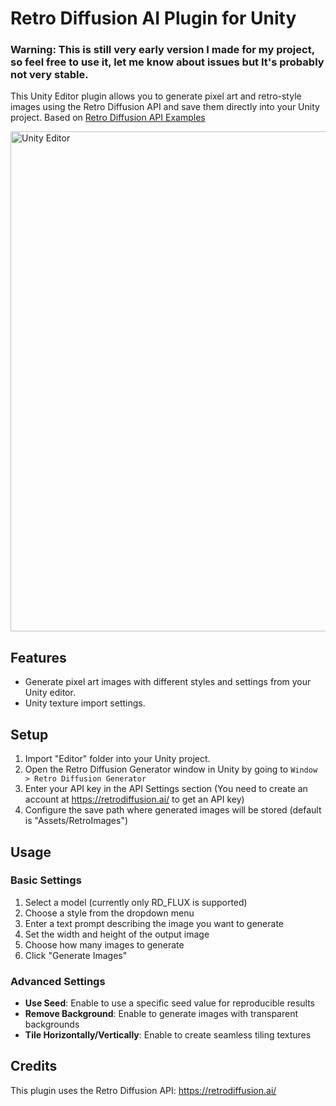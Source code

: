 # Retro Diffusion AI Plugin for Unity

### Warning: This is still very early version I made for my project, so feel free to use it, let me know about issues but It's probably not very stable.

This Unity Editor plugin allows you to generate pixel art and retro-style images using the Retro Diffusion API and save them directly into your Unity project.
Based on [Retro Diffusion API Examples](https://github.com/Retro-Diffusion/api-examples)

<img src="https://i.ibb.co/M3GS6dD/Screenshot-2025-04-26-at-16-19-08.png" alt="Unity Editor" width="800">

## Features

- Generate pixel art images with different styles and settings from your Unity editor.
- Unity texture import settings.

## Setup

1. Import "Editor" folder into your Unity project.
2. Open the Retro Diffusion Generator window in Unity by going to `Window > Retro Diffusion Generator`
3. Enter your API key in the API Settings section (You need to create an account at https://retrodiffusion.ai/ to get an API key)
4. Configure the save path where generated images will be stored (default is "Assets/RetroImages")

## Usage

### Basic Settings

1. Select a model (currently only RD_FLUX is supported)
2. Choose a style from the dropdown menu
3. Enter a text prompt describing the image you want to generate
4. Set the width and height of the output image
5. Choose how many images to generate 
6. Click "Generate Images"

### Advanced Settings

- **Use Seed**: Enable to use a specific seed value for reproducible results
- **Remove Background**: Enable to generate images with transparent backgrounds
- **Tile Horizontally/Vertically**: Enable to create seamless tiling textures

## Credits

This plugin uses the Retro Diffusion API: https://retrodiffusion.ai/ 

